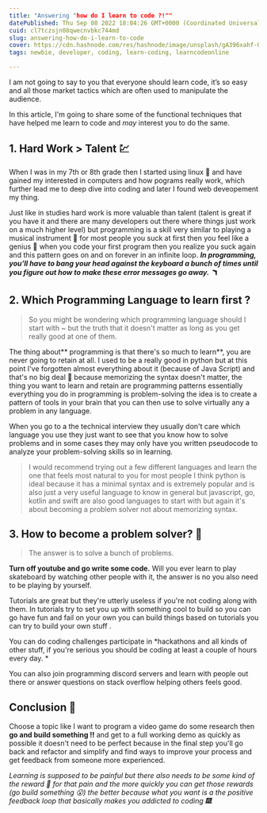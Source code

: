 ```yaml
---
title: "Answering "how do I learn to code ?!""
datePublished: Thu Sep 08 2022 18:04:26 GMT+0000 (Coordinated Universal Time)
cuid: cl7tczsjn08qwecnvbkc744md
slug: answering-how-do-i-learn-to-code
cover: https://cdn.hashnode.com/res/hashnode/image/unsplash/gA396xahf-Q/upload/v1668148678652/kLPsmhXob.jpeg
tags: newbie, developer, coding, learn-coding, learncodeonline

---
```


I am not going to say to you that everyone should learn code, it’s so easy and all those market tactics which are often used to manipulate the audience.  

In this article, I'm going to share some of the functional techniques that have helped me learn to code and *may* interest you to do the same.

## 1. Hard Work > Talent 💹
When I was in my 7th or 8th grade then I started using linux 👾 and have gained my interested in computers and how pograms really work, which further lead me to deep dive into coding and later I found web deveopement my thing.

Just like in studies hard work is more valuable than talent (talent is great if you have it and there are many developers out there where things just work on a much higher level) but programming is a skill very similar to playing a musical instrument 🎵 for most people you suck at first then you feel like a genius 🧠 when you code your first program then you realize you suck again and this pattern goes on and on forever in an infinite loop. ***In programming, you'll have to bang your head against the keyboard a bunch of times until you figure out how to make these error messages go away. 🪃***


## 2. Which Programming Language to learn first ?
> So you might be wondering which programming language should I start with ~ but the truth that it doesn't matter as long as you get really good at one of them.


The thing about** programming is that there's so much to learn**, you are never going to retain at all. I used to be a really good in python but at this point I've forgotten almost everything about it (because of Java Script) and that's no big deal 🥠 because memorizing the syntax doesn't matter, the thing you want to learn and retain are programming patterns essentially everything you do in programming is problem-solving the idea is to create a pattern of tools in your brain that you can then use to solve virtually any a problem in any language.

When you go to a the technical interview they usually don't care which language you use they just want to see that you know how to solve problems and in some cases they may only have you written pseudocode to analyze your problem-solving skills so in learning.

> I would recommend trying out a few different languages and learn the one that feels most natural to you for most people I think python is ideal because it has a minimal syntax and is extremely popular and is also just a very useful language to know in general but javascript, go, kotlin and swift are also good languages to start with but again it's about becoming a problem solver not about memorizing syntax.

## 3. How to become a problem solver? 🧠
> The answer is to solve a bunch of problems.

**Turn off youtube and go write some code.** Will you ever learn to play skateboard by watching other people with it, the answer is no you also need to be playing by yourself.

Tutorials are great but they're utterly useless if you're not coding along with them. In tutorials try to set you up with something cool to build so you can go have fun and fail on your own you can build things based on tutorials you can try to build your own stuff .

You can do coding challenges participate in *hackathons and all kinds of other stuff, if you're serious you should be coding at least a couple of hours every day. *

You can also join programming discord servers and learn with people out there or answer questions on stack overflow helping others feels good.

## Conclusion 🌳
Choose a topic like I want to program a video game do some research then **go and build something ‼** and get to a full working demo as quickly as possible it doesn't need to be perfect because in the final step you'll go back and refactor and simplify and find ways to improve your process and get feedback from someone more experienced.

*Learning is supposed to be painful but there also needs to be some kind of the reward 🍫 for that pain and the more quickly you can get those rewards (go build something 😮) the better because what you want is a the positive feedback loop that basically makes you addicted to coding 🎆.*